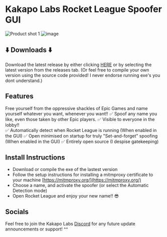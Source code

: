 # Kakapo Labs Rocket League Spoofer GUI
![Product shot 1](https://github.com/user-attachments/assets/b9074c7d-6f52-4379-af97-0ea6b3e288eb)
![image](https://github.com/user-attachments/assets/f60812b7-7a6f-4e58-995e-63e71c8fd5c5)


## ⬇️ Downloads ⬇️
Download the latest release by either clicking [HERE](https://github.com/Kakapo-Labs/RL-Spoofer-GUI/releases) or by selecting the latest version from the releases tab.
(Or feel free to compile your own version using the source code provided! I never endorse running exe's you dont understand.)  

## Features
Free yourself from the oppressive shackles of Epic Games and name yourself whatever you want, whenever you want!!
✅ Spoof any name you like, even those taken by other Epic players.
✅ Visible to everyone in the lobby!!  
✅ Automatically detect when Rocket League is running (When enabled in the GUI)
✅ Open minimised on startup for truly "Set-and-forget" spoofing (When enabled in the GUI)
✅ Entirely open source (I despise gatekeeping)

## Install Instructions
* Download or compile the exe of the lastest version
* Follow the setup instructions for installing a mitmproxy certificate to your machine [https://mitmproxy.org/](https://mitmproxy.org/)
* Choose a name, and activate the spoofer (or select the Automatic Detection mode)
* Open Rocket League and enjoy your new name!! 😎


## Socials
Feel free to join the Kakapo Labs [Discord](https://discord.gg/hXAVPfYHUN) for any future update announcements or support! ^^
